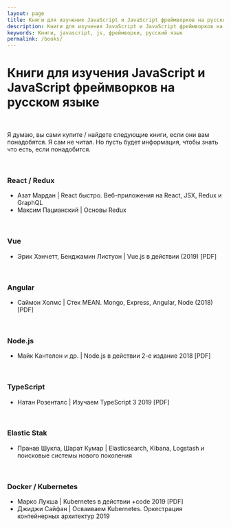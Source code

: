 ```yaml
---
layout: page
title: Книги для изучения JavaScript и JavaScript фреймворков на русском языке
description: Книги для изучения JavaScript и JavaScript фреймворков на русском языке
keywords: Книги, javascript, js, фреймворки, русский язык
permalink: /books/
---
```


# Книги для изучения JavaScript и JavaScript фреймворков на русском языке

<br/>

Я думаю, вы сами купите / найдете следующие книги, если они вам понадобятся. Я сам не читал. Но пусть будет информация, чтобы знать что есть, если понадобится.

<br/>

### React / Redux

- Азат Мардан | React быстро. Веб-приложения на React, JSX, Redux и GraphQL
- Максим Пацианский | Основы Redux

<br/>

### Vue

- Эрик Хэнчетт, Бенджамин Листуон | Vue.js в действии (2019) [PDF]

<br/>

### Angular

- Саймон Холмс | Стек MEAN. Mongo, Express, Angular, Node (2018) [PDF]

<br/>

### Node.js

- Майк Кантелон и др. | Node.js в действии 2-е издание 2018 [PDF]

<br/>

### TypeScript

- Натан Розенталс | Изучаем TypeScript 3 2019 [PDF]

<br/>

### Elastic Stak

- Пранав Шукла, Шарат Кумар | Elasticsearch, Kibana, Logstash и поисковые системы нового поколения

<br/>

### Docker / Kubernetes

- Марко Лукша | Kubernetes в действии +code 2019 [PDF]
- Джиджи Сайфан | Осваиваем Kubernetes. Оркестрация контейнерных архитектур 2019
